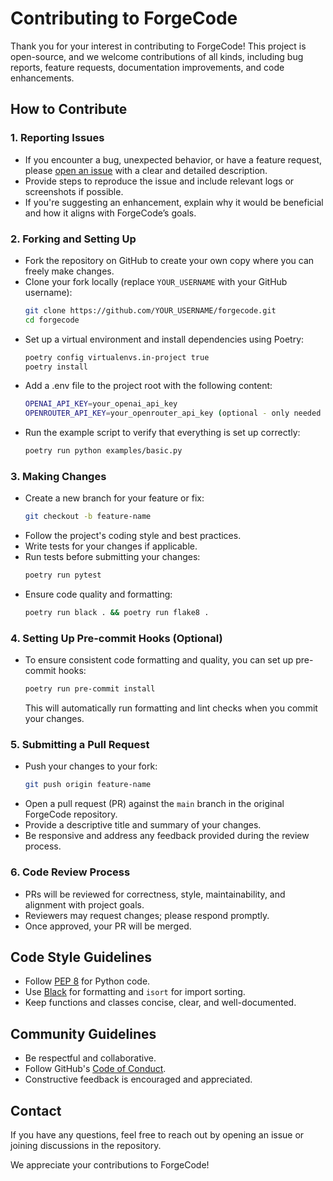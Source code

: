 # Contributing to ForgeCode

Thank you for your interest in contributing to ForgeCode! This project is open-source, and we welcome contributions of all kinds, including bug reports, feature requests, documentation improvements, and code enhancements.

## How to Contribute

### 1. Reporting Issues

- If you encounter a bug, unexpected behavior, or have a feature request, please [open an issue](https://github.com/Cofyka/forgecode/issues) with a clear and detailed description.
- Provide steps to reproduce the issue and include relevant logs or screenshots if possible.
- If you're suggesting an enhancement, explain why it would be beneficial and how it aligns with ForgeCode’s goals.

### 2. Forking and Setting Up

- Fork the repository on GitHub to create your own copy where you can freely make changes.
- Clone your fork locally (replace `YOUR_USERNAME` with your GitHub username):
  ```sh
  git clone https://github.com/YOUR_USERNAME/forgecode.git
  cd forgecode
  ```
- Set up a virtual environment and install dependencies using Poetry:
  ```sh
  poetry config virtualenvs.in-project true
  poetry install
  ```
- Add a .env file to the project root with the following content:
  ```sh
  OPENAI_API_KEY=your_openai_api_key
  OPENROUTER_API_KEY=your_openrouter_api_key (optional - only needed for examples using OpenRouter)
  ```
- Run the example script to verify that everything is set up correctly:
  ```sh
  poetry run python examples/basic.py
  ```

### 3. Making Changes

- Create a new branch for your feature or fix:
  ```sh
  git checkout -b feature-name
  ```
- Follow the project's coding style and best practices.
- Write tests for your changes if applicable.
- Run tests before submitting your changes:
  ```sh
  poetry run pytest
  ```
- Ensure code quality and formatting:
  ```sh
  poetry run black . && poetry run flake8 .
  ```

### 4. Setting Up Pre-commit Hooks (Optional)

- To ensure consistent code formatting and quality, you can set up pre-commit hooks:
  ```sh
  poetry run pre-commit install
  ```
  This will automatically run formatting and lint checks when you commit your changes.

### 5. Submitting a Pull Request

- Push your changes to your fork:
  ```sh
  git push origin feature-name
  ```
- Open a pull request (PR) against the `main` branch in the original ForgeCode repository.
- Provide a descriptive title and summary of your changes.
- Be responsive and address any feedback provided during the review process.

### 6. Code Review Process

- PRs will be reviewed for correctness, style, maintainability, and alignment with project goals.
- Reviewers may request changes; please respond promptly.
- Once approved, your PR will be merged.

## Code Style Guidelines

- Follow [PEP 8](https://peps.python.org/pep-0008/) for Python code.
- Use [Black](https://black.readthedocs.io/en/stable/) for formatting and `isort` for import sorting.
- Keep functions and classes concise, clear, and well-documented.

## Community Guidelines

- Be respectful and collaborative.
- Follow GitHub's [Code of Conduct](https://docs.github.com/en/site-policy/github-terms/github-community-guidelines).
- Constructive feedback is encouraged and appreciated.

## Contact

If you have any questions, feel free to reach out by opening an issue or joining discussions in the repository.

We appreciate your contributions to ForgeCode!

